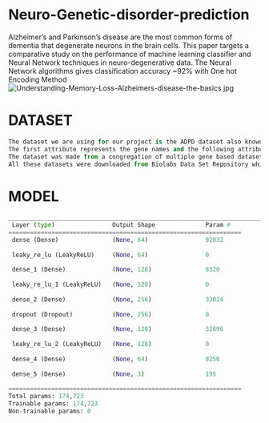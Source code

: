 # Neuro-Genetic-disorder-prediction
Alzheimer’s and Parkinson’s disease are the most common forms of dementia that degenerate neurons in the brain cells. 
This paper targets a comparative study on the performance of machine learning classifier and Neural Network techniques in neuro-degenerative data. The Neural Network algorithms gives classification accuracy ~92% with One hot Encoding Method
![Understanding-Memory-Loss-Alzheimers-disease-the-basics jpg](https://user-images.githubusercontent.com/83969166/211157474-d23f5b30-2607-4886-b185-5d933377aa61.png)
# DATASET
```python
The dataset we are using for our project is the ADPD dataset also known as Alzheimer's and Parkinson's disease dataset.It has 1439 attributes and 199 entries. 
The first attribute represents the gene names and the following attributes represent the gene experimental values of patients. 
The dataset was made from a congregation of multiple gene based datasets including Common Genes Alzheimer Parkinson(CGAP), brain tumore and glioblastoma. 
All these datasets were downloaded from Biolabs Data Set Repository which stores both experimental values and gene names.
```
# MODEL
```python
______________________________________________________________________________
 Layer (type)                Output Shape              Param #   
=================================================================
 dense (Dense)               (None, 64)                92032     
                                                                 
 leaky_re_lu (LeakyReLU)     (None, 64)                0         
                                                                 
 dense_1 (Dense)             (None, 128)               8320      
                                                                 
 leaky_re_lu_1 (LeakyReLU)   (None, 128)               0         
                                                                 
 dense_2 (Dense)             (None, 256)               33024     
                                                                 
 dropout (Dropout)           (None, 256)               0         
                                                                 
 dense_3 (Dense)             (None, 128)               32896     
                                                                 
 leaky_re_lu_2 (LeakyReLU)   (None, 128)               0         
                                                                 
 dense_4 (Dense)             (None, 64)                8256      
                                                                 
 dense_5 (Dense)             (None, 3)                 195       
                                                                 
=================================================================
Total params: 174,723
Trainable params: 174,723
Non-trainable params: 0
```

